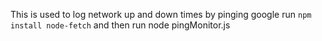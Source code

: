 
This is used to log network up and down times by pinging google
run `npm install node-fetch` and then run node pingMonitor.js
